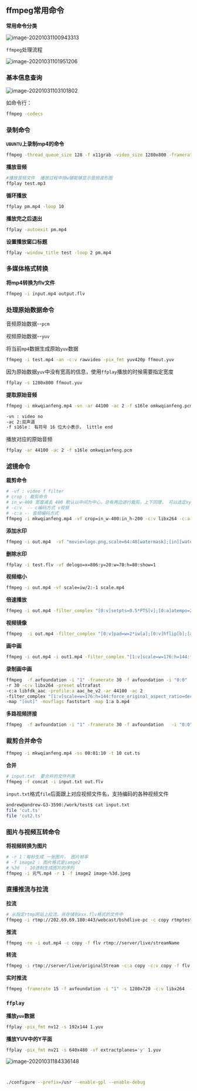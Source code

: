 

## ffmpeg常用命令

**常用命令分类**

![image-20201031100943313](picture/image-20201031100943313.png)



`ffmpeg`处理流程

![image-20201031101951206](picture/image-20201031101951206.png)



### 基本信息查询

![image-20201031103101802](picture/image-20201031103101802.png)

如命令行：

```bash
ffmpeg -codecs
```

### 录制命令

**`UBUNTU`上录制mp4的命令**

```bash
ffmpeg -thread_queue_size 128 -f x11grab -video_size 1280x800 -framerate 30 -i :0.0 -f video4linux2 -video_size 400x300 -framerate 30 -i /dev/video0 -f alsa -ac 2  -i pulse -filter_complex '[0:v][1:v]overlay=x=main_w-overlay_w-10:y=main_h-overlay_h-10[out]' -map '[out]' -map 2:a  -vcodec libx264 -acodec ac3 test.mp4
```

**播放音频**

```bash
#播放音频文件  播放过程中按w键能够显示音频波形图
ffplay test.mp3
```

**循环播放**

```bash
ffplay pm.mp4 -loop 10
```

**播放完之后退出**

```bash
ffplay -autoexit pm.mp4
```

**设置播放窗口标题**

```bash
ffplay -window_title test -loop 2 pm.mp4
```

### 多媒体格式转换

**将mp4转换为flv文件**

```bash
ffmpeg -i input.mp4 output.flv
```

### 处理原始数据命令

音频原始数据--`pcm`

视频原始数据--`yuv`

将当前`mp4`数据生成原始`yuv`数据

```bash
ffmpeg -i test.mp4 -an -c:v rawvideo -pix_fmt yuv420p ffmout.yuv
```

因为原始数据`yuv`中没有宽高的信息，使用`ffplay`播放的时候需要指定宽度

```bash
ffplay -s 1280x800 ffmout.yuv
```

**提取原始音频**

```bash
ffmpeg -i mkwqianfeng.mp4 -vn -ar 44100 -ac 2 -f s16le omkwqianfeng.pcm
```

```bash
-vn : video no
-ac 2:双声道
-f s16le： 有符号 16 位大小表示， little end
```

播放对应的原始音频

```bash
ffplay -ar 44100 -ac 2 -f s16le omkwqianfeng.pcm
```

### 滤镜命令

**裁剪命令**

```bash
# -vf : video f filter 
# crop : 裁剪命令
# in_w-400 宽度减去 400 默认以中间为中心，总有两边进行裁剪，上下同理， 可以选定xy指定裁剪中心
# -c:v  -- c编码方式 v视频  
# -c:a -- 音频编码方式
ffmpeg -i mkwqianfeng.mp4 -vf crop=in_w-400:in_h-200 -c:v libx264 -c:a copy qianfengfilter.mp4
```

**添加水印**

```bash
ffmpeg -i out.mp4  -vf "movie=logo.png,scale=64:48[watermask];[in][watermask] overlay=30:10 [out]" water.mp4
```

**删除水印**

```bash
ffplay -i test.flv -vf delogo=x=806:y=20:w=70:h=80:show=1
```

**视频缩小**

```bash
ffmpeg -i out.mp4 -vf scale=iw/2:-1 scale.mp4
```

**倍速播放**

```bash
ffmpeg -i out.mp4 -filter_complex "[0:v]setpts=0.5*PTS[v];[0:a]atempo=2.0[a]" -map "[v]" -map "[a]" speed2.0.mp4
```

**视频镜像**

```bash
ffmpeg  -i out.mp4 -filter_complex "[0:v]pad=w=2*iw[a];[0:v]hflip[b];[a][b]overlay=x=w" duicheng.mp4
```

**画中画**

```bash
ffmpeg -i out.mp4 -i out1.mp4 -filter_complex "[1:v]scale=w=176:h=144:force_original_aspect_ratio=decrease[ckout];[0:v][ckout]overlay=x=W-w-10:y=0[out]" -map "[out]" -movflags faststart new.mp4
```

**录制画中画**

```bash
ffmpeg  -f avfoundation -i "1" -framerate 30 -f avfoundation -i "0:0" 
-r 30 -c:v libx264 -preset ultrafast 
-c:a libfdk_aac -profile:a aac_he_v2 -ar 44100 -ac 2 
-filter_complex "[1:v]scale=w=176:h=144:force_original_aspect_ratio=decrease[a];[0:v][a]overlay=x=W-w-10:y=0[out]" 
-map "[out]" -movflags faststart -map 1:a b.mp4
```

**多路视频拼接**

```bash
ffmpeg  -f avfoundation -i "1" -framerate 30 -f avfoundation   -i "0:0" -r 30 -c:v libx264 -preset ultrafast -c:a libfdk_aac -profile:a aac_he_v2 -ar 44100 -ac 2 -filter_complex "[0:v]scale=320:240[a];[a]pad=640:240[b];[b][1:v]overlay=320:0[out]" -map "[out]" -movflags faststart  -map 1:a  c.mp4
```



### 裁剪合并命令

```bash
ffmpeg -i mkwqianfeng.mp4 -ss 00:01:10 -t 10 cut.ts
```

**合并**

```bash
# input.txt  要合并的文件列表
ffmpeg -f concat -i input.txt out.flv
```

`input.txt`格式`file`后面跟上对应视频文件名，支持编码的各种视频文件

```bash
andrew@andrew-G3-3590:/work/test$ cat input.txt 
file 'cut.ts'
file 'cut2.ts'
```



### 图片与视频互转命令

**将视频转换为图片**

```bash
# -r 1：每秒生成 一张图片， 图片帧率
# -f image2 : 图片格式是iamge2
# %3d  : 10进制生成图片的序列
ffmpeg -i 元气.mp4 -r 1 -f image2 image-%3d.jpeg
```



### 直播推流与拉流

**拉流**

```bash
# 从指定rtmp网站上拉流，并存储到xxx.flv格式的文件中
ffmpeg -i rtmp://202.69.69.180:443/webcast/bshdlive-pc -c copy rtmptest.flv
```

**推流**

```bash
ffmpeg -re -i out.mp4 -c copy -f flv rtmp://server/live/streamName
```

**转流**

```bash
ffmpeg -i rtmp://server/live/originalStream -c:a copy -c:v copy -f flv rtmp://server/live/h264Stream
```

**实时推流**

```bash
ffmpeg -framerate 15 -f avfoundation -i "1" -s 1280x720 -c:v libx264  -f  flv rtmp://localhost:1935/live/room
```



### `ffplay`

**播放`yuv`数据**

```bash
ffplay -pix_fmt nv12 -s 192x144 1.yuv
```

**播放YUV中的Y平面**

```bash
ffplay -pix_fmt nv21 -s 640x480 -vf extractplanes='y' 1.yuv
```



![image-20201031184336148](picture/image-20201031184336148.png)





```bash


./configure --prefix=/usr --enable-gpl --enable-debug

```











































































